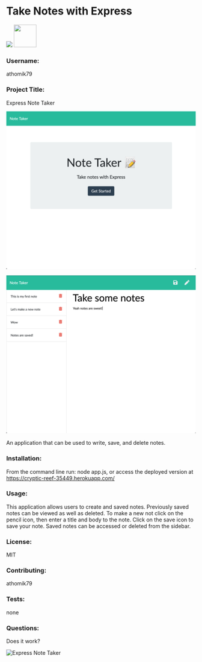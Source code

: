# Take Notes with Express

<img src="https://img.shields.io/badge/License-MIT-yellow.svg">

<img src="https://avatars.githubusercontent.com/u/55367871?" height="60px" width="60px">

### Username:

athomik79

### Project Title:

Express Note Taker


![Template Engine Home](https://github.com/athomik79/11-Express-Note-Taker/blob/master/note_taker_home.png)

![Template Engine Notes](https://github.com/athomik79/11-Express-Note-Taker/blob/master/note_taker_notes.png)

An application that can be used to write, save, and delete notes.

### Installation:

From the command line run: node app.js, or access the deployed version at https://cryptic-reef-35449.herokuapp.com/

### Usage:

This application allows users to create and saved notes. Previously saved notes can be viewed as well as deleted. To make a new not click on the pencil icon, then enter a title and body to the note. Click on the save icon to save your note. Saved notes can be accessed or deleted from the sidebar.

### License:

MIT

### Contributing:

athomik79

### Tests:

none

### Questions:

Does it work?

![Express Note Taker](https://github.com/athomik79/11-Express-Note-Taker/blob/master/express_note_taker.gif)